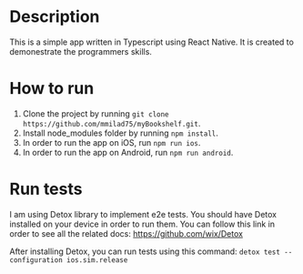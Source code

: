 # Description
This is a simple app written in Typescript using React Native. It is created to demonestrate the programmers skills.

# How to run
1. Clone the project by running `git clone https://github.com/mmilad75/myBookshelf.git`.
2. Install node_modules folder by running `npm install`.
3. In order to run the app on iOS, run `npm run ios`.
4. In order to run the app on Android, run `npm run android`.

# Run tests
I am using Detox library to implement e2e tests. You should have Detox installed on your device in order to run them. You can follow this link in order to see all the related docs:
https://github.com/wix/Detox

After installing Detox, you can run tests using this command:
`detox test --configuration ios.sim.release`
